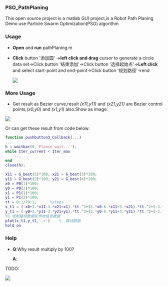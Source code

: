 

### PSO_PathPlaning

This open source project is a matlab GUI project,is a Robot Path Planing Demo use Particle Swarm Optimization(PSO) algorithm

### Usage

- **Open** and **run** pathPlaning.m

- **Click** button '添加圆' ->**left click and drag** cursor to generate a circle data set->Click button '结束添加'->Click button '选择起始点'->**Left click** and select start-point and end-point->Click button '规划路径'->end

  ![](https://git-resources-1258054708.cos.ap-chengdu.myqcloud.com/pathplaning.png)

### More Usage

- Get result as Bezier curve,result *(x11,y11)* and *(x21,y21)* are Bezier control points,*(x0,y0)* and *(x1,y1)* also.Show as image:

![](https://git-resources-1258054708.cos.ap-chengdu.myqcloud.com/bezier_control_points_roughly.png)

Or can get these result from code below:

```matlab
function pushbutton3_Callback(...)
...
h = waitbar(0,'Please wait...');
while Iter_current < Iter_max
    ...
end
close(h);

x11 = G_best(1)*100; x21 = G_best(3)*100;
y11 = G_best(2)*100; y21 = G_best(4)*100;
x0 = P0(1)*100;
y0 = P0(2)*100;
x1 = P1(1)*100;
y1 = P1(2)*100;
tt = 0:1/79:1;		%steps
x_t1 = (-x0+3.*x11-3.*x21+x1).*tt.^3+(3.*x0-6.*x11+3.*x21).*tt.^2+(-3.*x0+3.*x11).*tt+x0;
y_t1 = (-y0+3.*y11-3.*y21+y1).*tt.^3+(3.*y0-6.*y11+3.*y21).*tt.^2+(-3.*y0+3.*y11).*tt+y0;
%% 绘制路线数据和场地信息数据
plot(x_t1,y_t1,'.r')    %  路线数据
hold on
```

### Help

- **Q**:Why result multiply by 100?

  **A**:

TODO: 

<img src='https://g.gravizo.com/g?
 digraph systimer
{
  edge [fontname="Helvetica",fontsize="10",labelfontname="Helvetica",labelfontsize="10"];
  node [fontname="Helvetica",fontsize="10",shape=record];
  rankdir="LR";
  Node0 [label="HAL::ISysTimer(Abstract class)",height=0.2,width=0.4,color="black", fillcolor="grey75", style="filled", fontcolor="black"];
  Node0 -> Node1 [dir="back",color="midnightblue",fontsize="10",style="solid",fontname="Helvetica"];
  Node1 [label="enabotLinux::LSysTimer",height=0.2,width=0.4,color="black", fillcolor="white", style="filled",URL="$classenabot_linux_1_1_l_sys_timer.html"];
  Node0 -> Node2 [dir="back",color="midnightblue",fontsize="10",style="solid",fontname="Helvetica"];
  Node2 [label="enabotQt::QSysTimer",height=0.2,width=0.4,color="black", fillcolor="white", style="filled",URL="$classenabot_qt_1_1_q_sys_timer.html"];
  Node0 -> Node3 [dir="back",color="midnightblue",fontsize="10",style="solid",fontname="Helvetica"];
  Node3 [label="STM32F1::F1SysTimer",height=0.2,width=0.4,color="black", fillcolor="white", style="filled",URL="$class_s_t_m32_f1_1_1_f1_sys_timer.html"];
  Node0 -> Node4 [dir="back",color="midnightblue",fontsize="10",style="solid",fontname="Helvetica"];
  Node4 [label="STM32F4::F4SysTimer",height=0.2,width=0.4,color="black", fillcolor="white", style="filled",URL="$class_s_t_m32_f4_1_1_f4_sys_timer.html"];
  Node0 -> Node5 [dir="back",color="midnightblue",fontsize="10",style="solid",fontname="Helvetica"];
  Node5 [label="STM32H7::H7SysTimer",height=0.2,width=0.4,color="black", fillcolor="white", style="filled",URL="$classstm32h7_1_1_h7_sys_timer.html"];
'/>